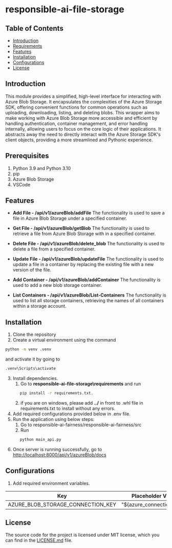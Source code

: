 # responsible-ai-file-storage

## Table of Contents
- [Introduction](#introduction)
- [Requirements](#requirements)
- [Features](#features)
- [Installation](#installation)
- [Configurations](#configurations)
- [License](#license)

## Introduction
This module provides a simplified, high-level interface for interacting with Azure Blob Storage. It encapsulates the complexities of the Azure Storage SDK, offering convenient functions for common operations such as uploading, downloading, listing, and deleting blobs.  This wrapper aims to make working with Azure Blob Storage more accessible and efficient by handling
authentication, container management, and error handling internally, allowing users to focus on the core logic of their applications.  It abstracts away the need to directly
interact with the Azure Storage SDK's client objects, providing a more streamlined and Pythonic experience.

## Prerequisites
1. Python 3.9 and Python 3.10
2. pip
3. Azure Blob Storage
4. VSCode

## Features

- **Add File - /api/v1/azureBlob/addFile**
The functionality is used to save a file in Azure Blob Storage  under a specified container.

- **Get File - /api/v1/azureBlob/getBlob**
The functionality is used to retrieve a file from Azure Blob Storage with in a specified container.

- **Delete File - /api/v1/azureBlob/delete_blob**
The functionality is used to delete a file from a specified container.

- **Update File - /api/v1/azureBlob/updateFile**
The functionality is used to update a file in a container by replacing the existing file with a new version of the file.

- **Add Container - /api/v1/azureBlob/addContainer**
The functionality is used to add a new blob storage container.

- **List Containers - /api/v1/azureBlob/List-Containers**
The functionality is used to list all storage containers, retrieving the names of all containers within a storage account.

## Installation
1.	Clone the repository
2.	Create a virtual environment using the command 
```bash
python -m venv .venv
```
and activate it by going to
```bash
.venv\Scripts\activate
```
3.	Install dependencies. 
      1. Go to **responsible-ai-file-storage\requirements** and run 
      ```bash 
         pip install -r requirements.txt.
      ```
      2. if you are on windows, please add **../** in front to .whl file in requirements.txt to install without any errors.
4. Add required configurations provided below in .env file.
5. Run the application using below steps:
      1. Go to responsible-ai-fairness/responsible-ai-fairness/src 
      2. Run 
      ```bash 
         python main_api.py 
      ```
6. Once server is running successfully, go to [http://localhost:8000/api/v1/azureBlob/docs](http://localhost:8000/api/v1/azureBlob/docs#/)


## Configurations
1. Add required environment variables.

| Key         | Placeholder Value | sample Value     | Required |
|-------------|-------------------|------------------|----------|
| AZURE_BLOB_STORAGE_CONNECTION_KEY    | "${azure_connection_key}"     | YOUR_CONNECTION_KEY  |  yes     |

## License

The source code for the project is licensed under MIT license, which you can find in the [LICENSE.md](LICENSE.md) file.
